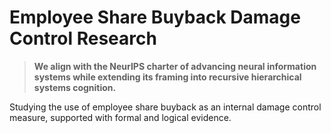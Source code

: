 # Employee Share Buyback Damage Control Research
> **We align with the NeurIPS charter of advancing neural information systems while extending its framing into recursive hierarchical systems cognition.**


Studying the use of employee share buyback as an internal damage control measure, supported with formal and logical evidence.
